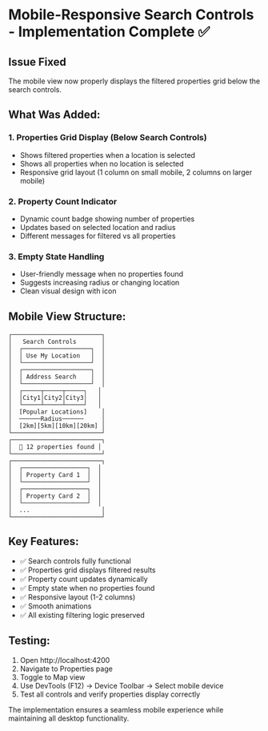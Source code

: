 # Mobile-Responsive Search Controls - Implementation Complete ✅

## Issue Fixed
The mobile view now properly displays the filtered properties grid below the search controls.

## What Was Added:

### 1. **Properties Grid Display** (Below Search Controls)
- Shows filtered properties when a location is selected
- Shows all properties when no location is selected
- Responsive grid layout (1 column on small mobile, 2 columns on larger mobile)

### 2. **Property Count Indicator**
- Dynamic count badge showing number of properties
- Updates based on selected location and radius
- Different messages for filtered vs all properties

### 3. **Empty State Handling**
- User-friendly message when no properties found
- Suggests increasing radius or changing location
- Clean visual design with icon

## Mobile View Structure:
```
┌─────────────────────────┐
│   Search Controls       │
│  ┌───────────────────┐  │
│  │ Use My Location   │  │
│  └───────────────────┘  │
│  ┌───────────────────┐  │
│  │ Address Search    │  │
│  └───────────────────┘  │
│  ┌─────┬─────┬─────┐   │
│  │City1│City2│City3│   │
│  └─────┴─────┴─────┘   │
│  [Popular Locations]    │
│  ──────Radius──────     │
│  [2km][5km][10km][20km] │
└─────────────────────────┘
┌─────────────────────────┐
│  📍 12 properties found │
└─────────────────────────┘
┌─────────────────────────┐
│  ┌──────────────────┐  │
│  │ Property Card 1  │  │
│  └──────────────────┘  │
│  ┌──────────────────┐  │
│  │ Property Card 2  │  │
│  └──────────────────┘  │
│  ...                    │
└─────────────────────────┘
```

## Key Features:
- ✅ Search controls fully functional
- ✅ Properties grid displays filtered results
- ✅ Property count updates dynamically
- ✅ Empty state when no properties found
- ✅ Responsive layout (1-2 columns)
- ✅ Smooth animations
- ✅ All existing filtering logic preserved

## Testing:
1. Open http://localhost:4200
2. Navigate to Properties page
3. Toggle to Map view
4. Use DevTools (F12) → Device Toolbar → Select mobile device
5. Test all controls and verify properties display correctly

The implementation ensures a seamless mobile experience while maintaining all desktop functionality.